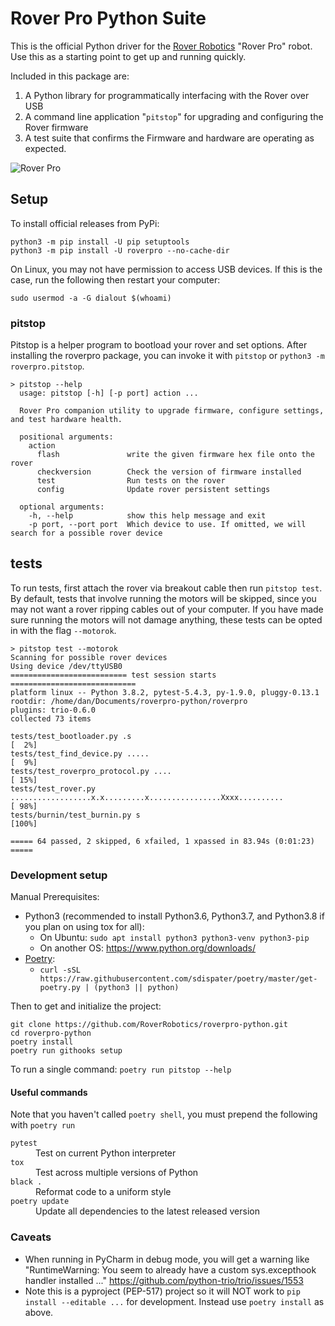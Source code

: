 # Rover Pro Python Suite

This is the official Python driver for the [Rover Robotics](https://roverrobotics.com/) "Rover Pro" robot. Use this as a starting point to get up and running quickly.

Included in this package are:

1. A Python library for programmatically interfacing with the Rover over USB
2. A command line application "`pitstop`" for upgrading and configuring the Rover firmware
3. A test suite that confirms the Firmware and hardware are operating as expected.

![Rover Pro](https://docs.roverrobotics.com/1-manuals/0-cover-photos/1-open-rover-basic-getting-started-vga.jpg)

## Setup

To install official releases from PyPi:

```shell script
python3 -m pip install -U pip setuptools
python3 -m pip install -U roverpro --no-cache-dir
```

On Linux, you may not have permission to access USB devices. If this is the case, run the following then restart your computer:

```shell script
sudo usermod -a -G dialout $(whoami)
```

### pitstop

Pitstop is a helper program to bootload your rover and set options. After installing the roverpro package, you can invoke it with `pitstop` or `python3 -m roverpro.pitstop`.

```text
> pitstop --help
  usage: pitstop [-h] [-p port] action ...
  
  Rover Pro companion utility to upgrade firmware, configure settings, and test hardware health.
  
  positional arguments:
    action
      flash               write the given firmware hex file onto the rover
      checkversion        Check the version of firmware installed
      test                Run tests on the rover
      config              Update rover persistent settings
  
  optional arguments:
    -h, --help            show this help message and exit
    -p port, --port port  Which device to use. If omitted, we will search for a possible rover device
```

## tests

To run tests, first attach the rover via breakout cable then run `pitstop test`.
By default, tests that involve running the motors will be skipped, since you may not want a rover ripping cables out of your computer. If you have made sure running the motors will not damage anything, these tests can be opted in with the flag `--motorok`.

```text
> pitstop test --motorok
Scanning for possible rover devices
Using device /dev/ttyUSB0
========================== test session starts ============================
platform linux -- Python 3.8.2, pytest-5.4.3, py-1.9.0, pluggy-0.13.1
rootdir: /home/dan/Documents/roverpro-python/roverpro
plugins: trio-0.6.0
collected 73 items                                                                                                                                                                                           

tests/test_bootloader.py .s                                                                                                                                                                            [  2%]
tests/test_find_device.py .....                                                                                                                                                                        [  9%]
tests/test_roverpro_protocol.py ....                                                                                                                                                                  [ 15%]
tests/test_rover.py ..................x.x.........x................Xxxx..........                                                                                                                      [ 98%]
tests/burnin/test_burnin.py s                                                                                                                                                                          [100%]

===== 64 passed, 2 skipped, 6 xfailed, 1 xpassed in 83.94s (0:01:23) =====
```


### Development setup

Manual Prerequisites:

* Python3 (recommended to install Python3.6, Python3.7, and Python3.8 if you plan on using tox for all):
  * On Ubuntu: `sudo apt install python3 python3-venv python3-pip`
  * On another OS: https://www.python.org/downloads/
* [Poetry](https://python-poetry.org/docs/#installation):
  * `curl -sSL https://raw.githubusercontent.com/sdispater/poetry/master/get-poetry.py | (python3 || python)`

Then to get and initialize the project:

```
git clone https://github.com/RoverRobotics/roverpro-python.git
cd roverpro-python
poetry install
poetry run githooks setup
```

To run a single command: `poetry run pitstop --help`

#### Useful commands

Note that you haven't called `poetry shell`, you must prepend the following with `poetry run`

<dl>
    <dt><code>pytest</code></dt>
    <dd>Test on current Python interpreter</dd>
    <dt><code>tox</code></dt>
    <dd>Test across multiple versions of Python</dd>
    <dt><code>black .</code></dt>
    <dd>Reformat code to a uniform style</dd>
    <td><code>poetry update</code></td>
    <dd>Update all dependencies to the latest released version</dd>
</dl>

### Caveats

* When running in PyCharm in debug mode, you will get a warning like "RuntimeWarning: You seem to already have a custom sys.excepthook handler installed ..." https://github.com/python-trio/trio/issues/1553
* Note this is a pyproject (PEP-517) project so it will NOT work to `pip install --editable ...` for development. Instead use `poetry install` as above.

